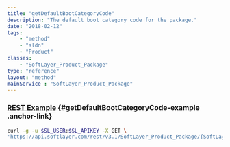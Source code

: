 ```yaml
---
title: "getDefaultBootCategoryCode"
description: "The default boot category code for the package."
date: "2018-02-12"
tags:
    - "method"
    - "sldn"
    - "Product"
classes:
    - "SoftLayer_Product_Package"
type: "reference"
layout: "method"
mainService : "SoftLayer_Product_Package"
---
```


### [REST Example](#getDefaultBootCategoryCode-example) <a href="/article/rest/"><i class="fas fa-question"></i></a> {#getDefaultBootCategoryCode-example .anchor-link} 
```bash
curl -g -u $SL_USER:$SL_APIKEY -X GET \
'https://api.softlayer.com/rest/v3.1/SoftLayer_Product_Package/{SoftLayer_Product_PackageID}/getDefaultBootCategoryCode'
```
